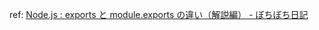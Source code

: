 ref: [Node.js : exports と module.exports の違い（解説編） - ぼちぼち日記](http://d.hatena.ne.jp/jovi0608/20111226/1324879536)
